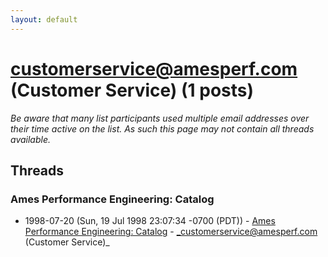 ```yaml
---
layout: default
---
```


# customerservice@amesperf.com (Customer Service) (1 posts)

_Be aware that many list participants used multiple email addresses over their time active on the list. As such this page may not contain all threads available._

## Threads

### Ames Performance Engineering: Catalog
+ 1998-07-20 (Sun, 19 Jul 1998 23:07:34 -0700 (PDT)) - [Ames Performance Engineering: Catalog](/archive/1998/07/2cdd49c3d3d3de5ac01a0535c83eec307ea6efd89a85bf1c10b4b2843349bdbf) - _customerservice@amesperf.com (Customer Service)_

